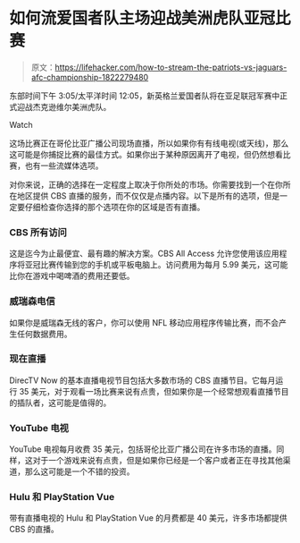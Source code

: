 # 如何流爱国者队主场迎战美洲虎队亚冠比赛

> 原文：<https://lifehacker.com/how-to-stream-the-patriots-vs-jaguars-afc-championship-1822279480>

东部时间下午 3:05/太平洋时间 12:05，新英格兰爱国者队将在亚足联冠军赛中正式迎战杰克逊维尔美洲虎队。

Watch

这场比赛正在哥伦比亚广播公司现场直播，所以如果你有有线电视(或天线)，那么这可能是你捕捉比赛的最佳方式。如果你出于某种原因离开了电视，但仍然想看比赛，也有一些流媒体选项。

对你来说，正确的选择在一定程度上取决于你所处的市场。你需要找到一个在你所在地区提供 CBS 直播的服务，而不仅仅是点播内容。以下是所有的选项，但是一定要仔细检查你选择的那个选项在你的区域是否有直播。

### CBS 所有访问

这是迄今为止最便宜、最有趣的解决方案。CBS All Access 允许您使用该应用程序将亚冠比赛传输到您的手机或平板电脑上。访问费用为每月 5.99 美元，这可能比你在游戏中喝啤酒的费用还要低。

### 威瑞森电信

如果你是威瑞森无线的客户，你可以使用 NFL 移动应用程序传输比赛，而不会产生任何数据费用。

### 现在直播

DirecTV Now 的基本直播电视节目包括大多数市场的 CBS 直播节目。它每月运行 35 美元，对于观看一场比赛来说有点贵，但如果你是一个经常想观看直播节目的插队者，这可能是值得的。

### YouTube 电视

YouTube 电视每月收费 35 美元，包括哥伦比亚广播公司在许多市场的直播。同样，这对于一个游戏来说有点贵，但是如果你已经是一个客户或者正在寻找其他渠道，那么这可能是一个不错的投资。

### Hulu 和 PlayStation Vue

带有直播电视的 Hulu 和 PlayStation Vue 的月费都是 40 美元，许多市场都提供 CBS 的直播。